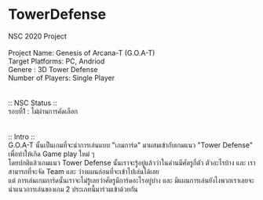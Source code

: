 # TowerDefense
NSC 2020 Project
<br />
<br />
Project Name: Genesis of Arcana-T (G.O.A-T) <br />
Target Platforms: PC, Andriod <br />
Genere : 3D Tower Defense <br />
Number of Players: Single Player  <br />
<br />
<br />
:: NSC Status ::  <br />
รอบที่1 : ไม่ผ่านการคัดเลือก  <br />
<br />
<br />
:: Intro :: <br />
G.O.A-T นั้นเป็นเกมที่จะนำการเล่นแบบ "เกมการ์ด" มาผสมเข้ากับเกมแนว "Tower Defense" เพื่อทำให้เกิด Game play ใหม่ ๆ  <br />
โดยปกติแล้วเกมแนว Tower Defense นั้นเราจะรู้อยู่แล้วว่าในด่านมีศัตรูกี่ตัว ตัวอะไรบ้าง และ เราสามารถที่จะจัด Team และ ว่างแผนก่อนที่จะเข้าไปเล่นได้เลย  <br />
แต่ การเล่นเกมการ์ดนั้นเราจะไม่รู้เลยว่าศัตรูมีการ์ดอะไรอยู่บ่าง และ มีแผนการเล่นยังไงพวกเราเลยจะนำแนวการเล่นของเกม 2 ประเภทนี้มาร่วมเข้าด้วยกัน  <br />
